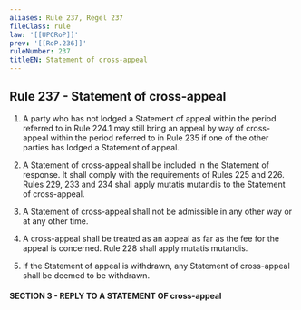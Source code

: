 ```yaml
---
aliases: Rule 237, Regel 237
fileClass: rule
law: '[[UPCRoP]]'
prev: '[[RoP.236]]'
ruleNumber: 237
titleEN: Statement of cross-appeal
---
```


## Rule 237 - Statement of cross-appeal

1. A party who has not lodged a Statement of appeal within the period referred to in Rule 224.1 may still bring an appeal by way of cross-appeal within the period referred to in Rule 235 if one of the other parties has lodged a Statement of appeal.  

2. A Statement of cross-appeal shall be included in the Statement of response. It shall comply  with the requirements of Rules  225 and 226. Rules 229, 233 and 234  shall apply mutatis mutandis to the Statement of cross-appeal.  

3. A Statement of cross-appeal shall not be admissible in any other way or at any other time.  

4. A cross-appeal shall be treated as an appeal as far as the fee for the appeal is concerned. Rule 228 shall apply mutatis mutandis. 

5. If the Statement of appeal is withdrawn, any Statement of cross-appeal shall be deemed to be withdrawn.   


#### SECTION  3 - REPLY TO A STATEMENT OF cross-appeal